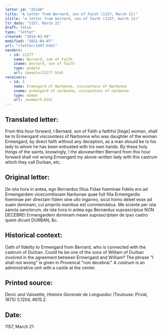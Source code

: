 ```yaml
---
letter_id: "25148"
title: "A letter from Bernard, son of Faith (1157, March 21)"
ititle: "a letter from bernard, son of faith (1157, march 21)"
ltr_date: "1157, March 21"
draft: false
type: "letter"
created: "2014-03-04"
modified: "2021-04-07"
url: "/letter/1447.html"
senders:
  - id: 21277
    name: Bernard, son of Faith
    iname: bernard, son of faith
    type: people
    url: /people/21277.html
receivers:
  - id: 5
    name: Ermengard of Narbonne, viscountess of Narbonne
    iname: ermengard of narbonne, viscountess of narbonne
    type: woman
    url: /woman/5.html
---
```

<h2> Translated letter:</h2>From this hour forward, I Bernard, son of Faith a faithful [liege] woman, shall be to Ermengard viscountess of Narbonne who was daughter of the woman Ermengard, by direct faith without any deception, as a man should be to his lady to whom he has been entrusted  with his own hands.   By these holy things of the saints, knowingly, I the abovewritten Bernard from this hour forward shall not wrong Ermengard my above-written lady with this castrum which they call Durban, etc.
<h2 class="mt-4"> Original letter:</h2>De ista hora in antea, ego Bernardus filius Fidae foeminae fidelis ero ad Ermengardem vicecomitissam Narbonae quae fuit filia Ermengardis foeminae per directam fidem sine ullo inganno, sicut homo debet esse ad suam dominam, cui propriis manibus est commendatus. Me sciente per ista sancta sanctorum, de ista hora in antea ego Bernardus suprascriptus NON DECEBREI Ermengardem dominam meam suprascriptam de ipso castro quem dicunt DURBAN, &c.




<h2 class="mt-4"> Historical context:</h2><p>Oath of fidelity to Ermengard from Bernard, who is connected with the castrum of Durban. Could he be one of the sons of William of Durban involved in the agreement between Ermengard and William? The phrase "I shall not wrong" is given in Provencal "non decebrai." A <em>castrum</em> is an administrative unit with a castle at the center.</p><h2 class="mt-4"> Printed source:</h2><p>Devic and Vaissette, <em>Histoire Generale de Languedoc</em> (Toulouse: Privat, 1875) 5.1204, #615.2.</p><h2 class="mt-4"> Date:</h2>1157, March 21